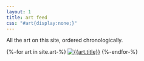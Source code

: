 ```yaml
---
layout: 1
title: art feed
css: "#art{display:none;}"
---
```

All the art on this site, ordered chronologically.
<!--200x200 JPG90%-->

<div id="gallery">{%-for art in site.art-%}
	<a href="{%include url.html%}/{{art.url}}"><img src="{%include url.html%}/assets/img/art/{{art.date|date:"%F"}}-tn.jpg" alt="{{art.title}}"/></a>
{%-endfor-%}</div>

<!--not quite sure how I want to handle this yet but storing the code anyway
<div id="gallery">{%for art in site.art%}{%capture year%}{{art.date|date:"%Y"}}{%endcapture%}{%if year<="2013"%}<a href="{{art.url}}"><img src="{%include url.html%}/assets/img/art/{{art.date|date:"%F"}}-tn.jpg" alt="{{art.title}}"/></a>{%endif%}{%endfor%}</div>
-->